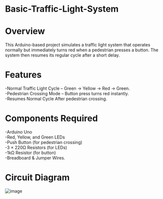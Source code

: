 # Basic-Traffic-Light-System

# Overview
This Arduino-based project simulates a traffic light system that operates normally but immediately turns red when a pedestrian presses a button. The system then resumes its regular cycle after a short delay.

# Features
 -Normal Traffic Light Cycle – Green → Yellow → Red → Green.<br>
 -Pedestrian Crossing Mode – Button press turns red instantly.<br>
 -Resumes Normal Cycle After pedestrian crossing.<br>

# Components Required
-Arduino Uno <br>
-Red, Yellow, and Green LEDs <br>
-Push Button (for pedestrian crossing) <br>
-3 × 220Ω Resistors (for LEDs) <br>
-1kΩ Resistor (for button) <br>
-Breadboard & Jumper Wires.<br>

# Circuit Diagram
![image](https://github.com/user-attachments/assets/7612d257-53c6-4993-b612-ebee396c0125)
